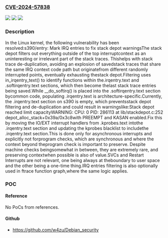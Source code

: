 ### [CVE-2024-57838](https://cve.mitre.org/cgi-bin/cvename.cgi?name=CVE-2024-57838)
![](https://img.shields.io/static/v1?label=Product&message=Linux&color=blue)
![](https://img.shields.io/static/v1?label=Version&message=1da177e4c3f41524e886b7f1b8a0c1fc7321cac2%3C%20ca687fdce5b95f84d91d6e36ac77047771eb3dfc%20&color=brighgreen)
![](https://img.shields.io/static/v1?label=Vulnerability&message=n%2Fa&color=brighgreen)

### Description

In the Linux kernel, the following vulnerability has been resolved:s390/entry: Mark IRQ entries to fix stack depot warningsThe stack depot filters out everything outside of the top interruptcontext as an uninteresting or irrelevant part of the stack traces. Thishelps with stack trace de-duplication, avoiding an explosion of savedstack traces that share the same IRQ context code path but originatefrom different randomly interrupted points, eventually exhausting thestack depot.Filtering uses in_irqentry_text() to identify functions within the.irqentry.text and .softirqentry.text sections, which then become thelast stack trace entries being saved.While __do_softirq() is placed into the .softirqentry.text section bycommon code, populating .irqentry.text is architecture-specific.Currently, the .irqentry.text section on s390 is empty, which preventsstack depot filtering and de-duplication and could result in warningslike:Stack depot reached limit capacityWARNING: CPU: 0 PID: 286113 at lib/stackdepot.c:252 depot_alloc_stack+0x39a/0x3c8with PREEMPT and KASAN enabled.Fix this by moving the IO/EXT interrupt handlers from .kprobes.text intothe .irqentry.text section and updating the kprobes blacklist to includethe .irqentry.text section.This is done only for asynchronous interrupts and explicitly not forprogram checks, which are synchronous and where the context beyond theprogram check is important to preserve. Despite machine checks beingsomewhat in between, they are extremely rare, and preserving contextwhen possible is also of value.SVCs and Restart Interrupts are not relevant, one being always at theboundary to user space and the other being a one-time thing.IRQ entries filtering is also optionally used in ftrace function graph,where the same logic applies.

### POC

#### Reference
No PoCs from references.

#### Github
- https://github.com/w4zu/Debian_security

